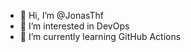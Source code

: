 - 👋 Hi, I’m @JonasThf
- 👀 I’m interested in DevOps
- 🌱 I’m currently learning GitHub Actions

<!---
JonasThf/JonasThf is a ✨ special ✨ repository because its `README.md` (this file) appears on your GitHub profile.
You can click the Preview link to take a look at your changes.
--->
